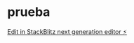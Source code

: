 # prueba

[Edit in StackBlitz next generation editor ⚡️](https://stackblitz.com/~/github.com/OscarVZ-17/prueba)